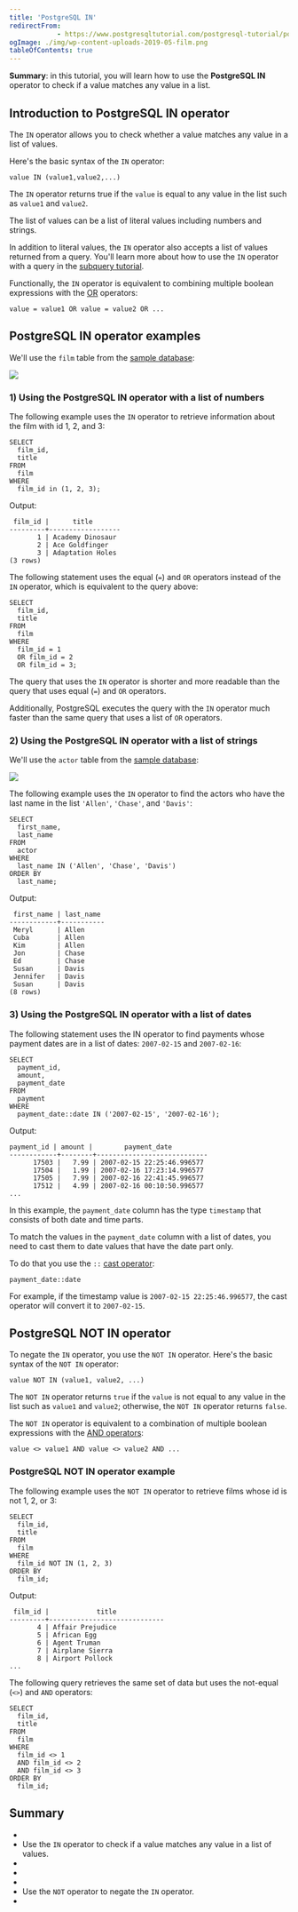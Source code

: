 ```yaml
---
title: 'PostgreSQL IN'
redirectFrom: 
            - https://www.postgresqltutorial.com/postgresql-tutorial/postgresql-in/
ogImage: ./img/wp-content-uploads-2019-05-film.png
tableOfContents: true
---
```

<!-- wp:paragraph -->

**Summary**: in this tutorial, you will learn how to use the **PostgreSQL IN** operator to check if a value matches any value in a list.

<!-- /wp:paragraph -->

<!-- wp:heading -->

## Introduction to PostgreSQL IN operator

<!-- /wp:heading -->

<!-- wp:paragraph -->

The `IN` operator allows you to check whether a value matches any value in a list of values.

<!-- /wp:paragraph -->

<!-- wp:paragraph -->

Here's the basic syntax of the `IN` operator:

<!-- /wp:paragraph -->

<!-- wp:code {"language":"sql"} -->

```
value IN (value1,value2,...)
```

<!-- /wp:code -->

<!-- wp:paragraph -->

The `IN` operator returns true if the `value` is equal to any value in the list such as `value1` and `value2`.

<!-- /wp:paragraph -->

<!-- wp:paragraph -->

The list of values can be a list of literal values including numbers and strings.

<!-- /wp:paragraph -->

<!-- wp:paragraph -->

In addition to literal values, the `IN` operator also accepts a list of values returned from a query. You'll learn more about how to use the `IN` operator with a query in the [subquery tutorial](https://www.postgresqltutorial.com/postgresql-tutorial/postgresql-subquery/).

<!-- /wp:paragraph -->

<!-- wp:paragraph -->

Functionally, the `IN` operator is equivalent to combining multiple boolean expressions with the [OR](https://www.postgresqltutorial.com/postgresql-tutorial/postgresql-or/) operators:

<!-- /wp:paragraph -->

<!-- wp:code -->

```
value = value1 OR value = value2 OR ...
```

<!-- /wp:code -->

<!-- wp:heading -->

## PostgreSQL IN operator examples

<!-- /wp:heading -->

<!-- wp:paragraph -->

We'll use the `film` table from the [sample database](https://www.postgresqltutorial.com/postgresql-getting-started/postgresql-sample-database/):

<!-- /wp:paragraph -->

<!-- wp:image {"id":4017,"sizeSlug":"full","linkDestination":"none"} -->

![](./img/wp-content-uploads-2019-05-film.png)

<!-- /wp:image -->

<!-- wp:heading {"level":3} -->

### 1) Using the PostgreSQL IN operator with a list of numbers

<!-- /wp:heading -->

<!-- wp:paragraph -->

The following example uses the `IN` operator to retrieve information about the film with id 1, 2, and 3:

<!-- /wp:paragraph -->

<!-- wp:code {"language":"sql"} -->

```
SELECT
  film_id,
  title
FROM
  film
WHERE
  film_id in (1, 2, 3);
```

<!-- /wp:code -->

<!-- wp:paragraph -->

Output:

<!-- /wp:paragraph -->

<!-- wp:code -->

```
 film_id |      title
---------+------------------
       1 | Academy Dinosaur
       2 | Ace Goldfinger
       3 | Adaptation Holes
(3 rows)
```

<!-- /wp:code -->

<!-- wp:paragraph -->

The following statement uses the equal (`=`) and `OR` operators instead of the `IN` operator, which is equivalent to the query above:

<!-- /wp:paragraph -->

<!-- wp:code {"language":"sql"} -->

```
SELECT
  film_id,
  title
FROM
  film
WHERE
  film_id = 1
  OR film_id = 2
  OR film_id = 3;
```

<!-- /wp:code -->

<!-- wp:paragraph -->

The query that uses the `IN` operator is shorter and more readable than the query that uses equal (`=`) and `OR` operators.

<!-- /wp:paragraph -->

<!-- wp:paragraph -->

Additionally, PostgreSQL executes the query with the `IN` operator much faster than the same query that uses a list of `OR` operators.

<!-- /wp:paragraph -->

<!-- wp:heading {"level":3} -->

### 2) Using the PostgreSQL IN operator with a list of strings

<!-- /wp:heading -->

<!-- wp:paragraph -->

We'll use the `actor` table from the [sample database](https://www.postgresqltutorial.com/postgresql-getting-started/postgresql-sample-database/):

<!-- /wp:paragraph -->

<!-- wp:image {"id":4026,"sizeSlug":"full","linkDestination":"none"} -->

![](./img/wp-content-uploads-2019-05-actor.png)

<!-- /wp:image -->

<!-- wp:paragraph -->

The following example uses the `IN` operator to find the actors who have the last name in the list `'Allen'`, `'Chase'`, and `'Davis'`:

<!-- /wp:paragraph -->

<!-- wp:code -->

```
SELECT
  first_name,
  last_name
FROM
  actor
WHERE
  last_name IN ('Allen', 'Chase', 'Davis')
ORDER BY
  last_name;
```

<!-- /wp:code -->

<!-- wp:paragraph -->

Output:

<!-- /wp:paragraph -->

<!-- wp:code -->

```
 first_name | last_name
------------+-----------
 Meryl      | Allen
 Cuba       | Allen
 Kim        | Allen
 Jon        | Chase
 Ed         | Chase
 Susan      | Davis
 Jennifer   | Davis
 Susan      | Davis
(8 rows)
```

<!-- /wp:code -->

<!-- wp:heading {"level":3} -->

### 3) Using the PostgreSQL IN operator with a list of dates

<!-- /wp:heading -->

<!-- wp:paragraph -->

The following statement uses the IN operator to find payments whose payment dates are in a list of dates: `2007-02-15` and `2007-02-16`:

<!-- /wp:paragraph -->

<!-- wp:code -->

```
SELECT
  payment_id,
  amount,
  payment_date
FROM
  payment
WHERE
  payment_date::date IN ('2007-02-15', '2007-02-16');
```

<!-- /wp:code -->

<!-- wp:paragraph -->

Output:

<!-- /wp:paragraph -->

<!-- wp:code -->

```
payment_id | amount |        payment_date
------------+--------+----------------------------
      17503 |   7.99 | 2007-02-15 22:25:46.996577
      17504 |   1.99 | 2007-02-16 17:23:14.996577
      17505 |   7.99 | 2007-02-16 22:41:45.996577
      17512 |   4.99 | 2007-02-16 00:10:50.996577
...
```

<!-- /wp:code -->

<!-- wp:paragraph -->

In this example, the `payment_date` column has the type `timestamp` that consists of both date and time parts.

<!-- /wp:paragraph -->

<!-- wp:paragraph -->

To match the values in the `payment_date` column with a list of dates, you need to cast them to date values that have the date part only.

<!-- /wp:paragraph -->

<!-- wp:paragraph -->

To do that you use the `::` [cast operator](https://www.postgresqltutorial.com/postgresql-tutorial/postgresql-cast/):

<!-- /wp:paragraph -->

<!-- wp:code -->

```
payment_date::date
```

<!-- /wp:code -->

<!-- wp:paragraph -->

For example, if the timestamp value is `2007-02-15 22:25:46.996577`, the cast operator will convert it to `2007-02-15`.

<!-- /wp:paragraph -->

<!-- wp:heading -->

## PostgreSQL NOT IN operator

<!-- /wp:heading -->

<!-- wp:paragraph -->

To negate the `IN` operator, you use the `NOT IN` operator. Here's the basic syntax of the `NOT IN` operator:

<!-- /wp:paragraph -->

<!-- wp:code {"language":"sql"} -->

```
value NOT IN (value1, value2, ...)
```

<!-- /wp:code -->

<!-- wp:paragraph -->

The `NOT IN` operator returns `true` if the `value` is not equal to any value in the list such as `value1` and `value2`; otherwise, the `NOT IN` operator returns `false`.

<!-- /wp:paragraph -->

<!-- wp:paragraph -->

The `NOT IN` operator is equivalent to a combination of multiple boolean expressions with the [AND operators](https://www.postgresqltutorial.com/postgresql-tutorial/postgresql-and/):

<!-- /wp:paragraph -->

<!-- wp:code -->

```
value <> value1 AND value <> value2 AND ...
```

<!-- /wp:code -->

<!-- wp:heading {"level":3} -->

### PostgreSQL NOT IN operator example

<!-- /wp:heading -->

<!-- wp:paragraph -->

The following example uses the `NOT IN` operator to retrieve films whose id is not 1, 2, or 3:

<!-- /wp:paragraph -->

<!-- wp:code {"language":"sql"} -->

```
SELECT
  film_id,
  title
FROM
  film
WHERE
  film_id NOT IN (1, 2, 3)
ORDER BY
  film_id;
```

<!-- /wp:code -->

<!-- wp:paragraph -->

Output:

<!-- /wp:paragraph -->

<!-- wp:code -->

```
 film_id |            title
---------+-----------------------------
       4 | Affair Prejudice
       5 | African Egg
       6 | Agent Truman
       7 | Airplane Sierra
       8 | Airport Pollock
...
```

<!-- /wp:code -->

<!-- wp:paragraph -->

The following query retrieves the same set of data but uses the not-equal (`<>`) and `AND` operators:

<!-- /wp:paragraph -->

<!-- wp:code {"language":"sql"} -->

```
SELECT
  film_id,
  title
FROM
  film
WHERE
  film_id <> 1
  AND film_id <> 2
  AND film_id <> 3
ORDER BY
  film_id;
```

<!-- /wp:code -->

<!-- wp:heading -->

## Summary

<!-- /wp:heading -->

<!-- wp:list -->

- <!-- wp:list-item -->
- Use the `IN` operator to check if a value matches any value in a list of values.
- <!-- /wp:list-item -->
-
- <!-- wp:list-item -->
- Use the `NOT` operator to negate the `IN` operator.
- <!-- /wp:list-item -->

<!-- /wp:list -->
